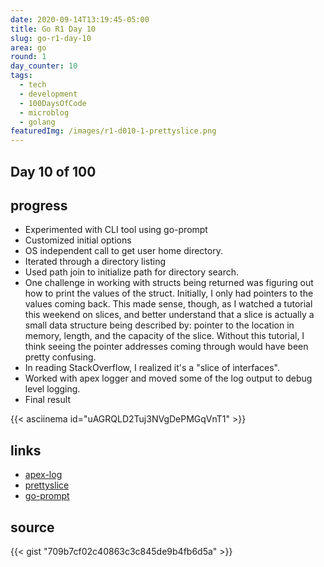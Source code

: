 ```yaml
---
date: 2020-09-14T13:19:45-05:00
title: Go R1 Day 10
slug: go-r1-day-10
area: go
round: 1
day_counter: 10
tags:
  - tech
  - development
  - 100DaysOfCode
  - microblog
  - golang
featuredImg: /images/r1-d010-1-prettyslice.png
---
```


## Day 10 of 100

## progress

- Experimented with CLI tool using go-prompt
- Customized initial options
- OS independent call to get user home directory.
- Iterated through a directory listing
- Used path join to initialize path for directory search.
- One challenge in working with structs being returned was figuring out how to print the values of the struct.
Initially, I only had pointers to the values coming back.
This made sense, though, as I watched a tutorial this weekend on slices, and better understand that a slice is actually a small data structure being described by: pointer to the location in memory, length, and the capacity of the slice.
Without this tutorial, I think seeing the pointer addresses coming through would have been pretty confusing.
- In reading StackOverflow, I realized it's a "slice of interfaces".
- Worked with apex logger and moved some of the log output to debug level logging.
- Final result

{{< asciinema id="uAGRQLD2Tuj3NVgDePMGqVnT1" >}}

## links

- [apex-log](https://github.com/apex/log)
- [prettyslice](https://github.com/inancgumus/prettyslice)
- [go-prompt](https://github.com/c-bata/go-prompt)

## source

{{< gist "709b7cf02c40863c3c845de9b4fb6d5a" >}}
